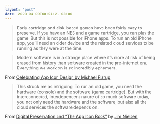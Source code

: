 ```yaml
---
layout: "post"
date: 2023-04-09T00:51:21-03:00
---
```


> Early cartridge and disk-based games have been fairly easy to preserve. If you have an NES and a game cartridge, you can play the game. But this is not possible for iPhone apps. To run an old iPhone app, you’ll need an older device and the related cloud services to be running as they were at the time.

> Modern software is in a strange place where it’s more at risk of being erased from history than software created in the pre-internet era. Everything we work on is so incredibly ephemeral.

From [Celebrating App Icon Design by Michael Flarup](https://www.youtube.com/watch?v=NnMHQ2TA8Nw)

> This struck me as intriguing. To run an old game, you need the hardware (console) and the software (game cartridge). But with the interconnected, interdependent nature of so much software today, you not only need the hardware and the software, but also all the cloud services the software depends on.

From [Digital Preservation and “The App Icon Book”](https://blog.jim-nielsen.com/2023/digital-preservation-and-the-app-icon-book/) by [Jim Nielsen](https://blog.jim-nielsen.com/)
